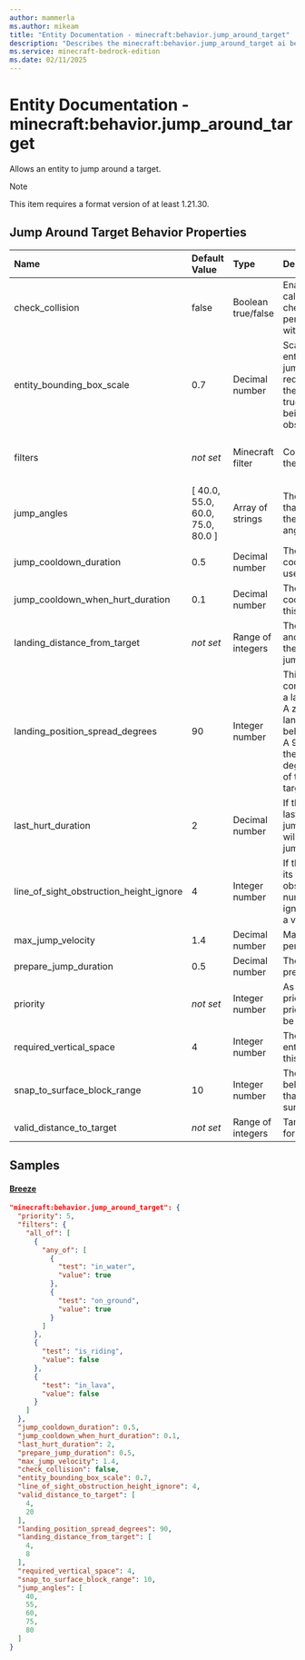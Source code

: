 ```yaml
---
author: mammerla
ms.author: mikeam
title: "Entity Documentation - minecraft:behavior.jump_around_target"
description: "Describes the minecraft:behavior.jump_around_target ai behavior component"
ms.service: minecraft-bedrock-edition
ms.date: 02/11/2025 
---
```


# Entity Documentation - minecraft:behavior.jump_around_target

Allows an entity to jump around a target.

> [!Note]
> This item requires a format version of at least 1.21.30.


## Jump Around Target Behavior Properties

|Name       |Default Value |Type |Description |Example Values |
|:----------|:-------------|:----|:-----------|:------------- |
| check_collision | false | Boolean true/false | Enables collision checks when calculating the jump. Setting check_collision to true may affect performance and should be used with care. |  | 
| entity_bounding_box_scale | 0.7 | Decimal number | Scaling temporarily applied to the entity's AABB bounds when jumping. A smaller bounding box reduces the risk of collisions during the jump. When check_collision is true it also increases the chance of being able to jump when close to obstacles. | Breeze: `0.7` | 
| filters | *not set* | Minecraft filter | Conditions that need to be met for the behavior to start. | Breeze: `{"all_of":[{"any_of":[{"test":"in_water","value":true},{"test":"on_ground","value":true}]},{"test":"is_riding","value":false},{"test":"in_lava","value":false}]}` | 
| jump_angles | [ 40.0, 55.0, 60.0, 75.0, 80.0 ] | Array of strings | The jump angles in float degrees that are allowed when performing the jump. The order in which the angles are chosen is randomized. | Breeze: `[40,55,60,75,80]` | 
| jump_cooldown_duration | 0.5 | Decimal number | The time in seconds to spend in cooldown before this goal can be used again. | Breeze: `0.5` | 
| jump_cooldown_when_hurt_duration | 0.1 | Decimal number | The time in seconds to spend in cooldown after being hurt before this goal can be used again. | Breeze: `0.1` | 
| landing_distance_from_target | *not set* | Range of integers | The range deciding how close to and how far away from the target the landing position can be when jumping. | Breeze: `[4,8]` | 
| landing_position_spread_degrees | 90 | Integer number | This angle (in degrees) is used for controlling the spread when picking a landing position behind the target. A zero spread angle means the landing position will be straight behind the target with no variance. A 90 degree spread angle means the landing position can be up to 45 degrees to the left and to the right of the position straight behind the target's view direction. | Breeze: `90` | 
| last_hurt_duration | 2 | Decimal number | If the entity was hurt within these last seconds, the jump_cooldown_when_hurt_duration will be used instead of jump_cooldown_duration. | Breeze: `2` | 
| line_of_sight_obstruction_height_ignore | 4 | Integer number | If the entity's line of sight towards its target is obstructed by an obstacle with a height below this number, the obstacle will be ignored, and the goal will try to find a valid landing position. | Breeze: `4` | 
| max_jump_velocity | 1.4 | Decimal number | Maximum velocity a jump can be performed at. | Breeze: `1.4` | 
| prepare_jump_duration | 0.5 | Decimal number | The time in seconds to spend preparing for the jump. | Breeze: `0.5` | 
| priority | *not set* | Integer number | As priority approaches 0, the priority is increased. The higher the priority, the sooner this behavior will be executed as a goal. | Breeze: `5` | 
| required_vertical_space | 4 | Integer number | The number of blocks above the entity's head that has to be air for this goal to be usable. | Breeze: `4` | 
| snap_to_surface_block_range | 10 | Integer number | The number of blocks above and below from the jump target position that will be checked to find a surface to land on. | Breeze: `10` | 
| valid_distance_to_target | *not set* | Range of integers | Target needs to be within this range for the jump to happen. | Breeze: `[4,20]` | 

## Samples

#### [Breeze](https://github.com/Mojang/bedrock-samples/tree/preview/behavior_pack/entities/breeze.json)


```json
"minecraft:behavior.jump_around_target": {
  "priority": 5,
  "filters": {
    "all_of": [
      {
        "any_of": [
          {
            "test": "in_water",
            "value": true
          },
          {
            "test": "on_ground",
            "value": true
          }
        ]
      },
      {
        "test": "is_riding",
        "value": false
      },
      {
        "test": "in_lava",
        "value": false
      }
    ]
  },
  "jump_cooldown_duration": 0.5,
  "jump_cooldown_when_hurt_duration": 0.1,
  "last_hurt_duration": 2,
  "prepare_jump_duration": 0.5,
  "max_jump_velocity": 1.4,
  "check_collision": false,
  "entity_bounding_box_scale": 0.7,
  "line_of_sight_obstruction_height_ignore": 4,
  "valid_distance_to_target": [
    4,
    20
  ],
  "landing_position_spread_degrees": 90,
  "landing_distance_from_target": [
    4,
    8
  ],
  "required_vertical_space": 4,
  "snap_to_surface_block_range": 10,
  "jump_angles": [
    40,
    55,
    60,
    75,
    80
  ]
}
```
